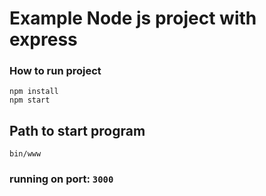 # Example Node js project with express

### How to run project
```
npm install
npm start
```

## Path to start program 
```
bin/www
```
### running on port: `3000`
